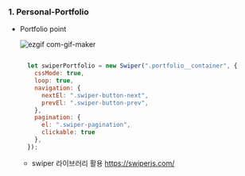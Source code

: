 ### 1. Personal-Portfolio
 
  - Portfolio point
  
    ![ezgif com-gif-maker](https://user-images.githubusercontent.com/78064720/135632377-4f3b2e97-fff3-4708-a33c-058ac368808a.gif)
    
    ```js

      let swiperPortfolio = new Swiper(".portfolio__container", {
        cssMode: true,
        loop: true,
        navigation: {
          nextEl: ".swiper-button-next",
          prevEl: ".swiper-button-prev",
        },
        pagination: {
          el: ".swiper-pagination",
          clickable: true
        },
      });


    ```

    * swiper 라이브러리 활용 https://swiperjs.com/
